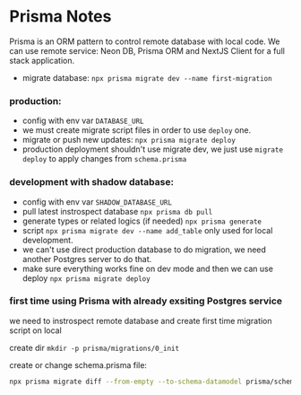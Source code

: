 # Prisma Notes

Prisma is an ORM pattern to control remote database with local code.
We can use remote service: Neon DB, Prisma ORM and NextJS Client for a full stack application.

- migrate database: `npx prisma migrate dev --name first-migration`

### production:

- config with env var `DATABASE_URL`
- we must create migrate script files in order to use `deploy` one.
- migrate or push new updates: `npx prisma migrate deploy`
- production deployment shouldn't use migrate dev, we just use `migrate deploy` to apply changes from `schema.prisma`

### development with shadow database:

- config with env var `SHADOW_DATABASE_URL`
- pull latest instrospect database `npx prisma db pull`
- generate types or related logics (if needed) `npx prisma generate`
- script `npx prisma migrate dev --name add_table` only used for local development.
- we can't use direct production database to do migration, we need another Postgres server to do that.
- make sure everything works fine on dev mode and then we can use deploy `npx prisma migrate deploy`

### first time using Prisma with already exsiting Postgres service

we need to instrospect remote database and create first time migration script on local

create dir `mkdir -p prisma/migrations/0_init`

create or change schema.prisma file:

```bash
npx prisma migrate diff --from-empty --to-schema-datamodel prisma/schema.prisma --script > prisma/migrations/0_init/migration.sql
```
